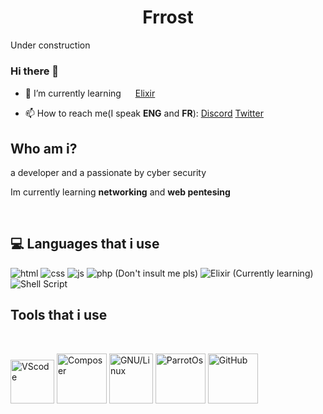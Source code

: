 <h1 align="center">Frrost</h1>

Under construction



### Hi there 👋




- 🌱 I’m currently learning <img width='15px'  src='https://user-images.githubusercontent.com/69601054/121210976-a75edd00-c86b-11eb-88e3-e2b38f924acc.png'> [Elixir](https://elixir-lang.org/)

- 📫 How to reach me(I speak <b>ENG</b> and <b>FR</b>): [Discord](https://discord.com/users/730434388533313596) [Twitter](https://twitter.com/Frrost5)




<!--
**Frrosst/Frrosst** is a ✨ _special_ ✨ repository because its `README.md` (this file) appears on your GitHub profile.
-->





## Who am i?


<p>a developer and a passionate by cyber security </p>
<p>Im currently learning <b>networking</b> and <b>web pentesing</b></p>
<br>

## 💻 Languages that i use

<p>
  <img alt="html" src="https://img.shields.io/badge/HTML5-E34F26?style=for-the-badge&logo=html5&logoColor=white" />
  <img alt="css" src="https://img.shields.io/badge/CSS3-1572B6?style=for-the-badge&logo=css3&logoColor=white" />
  <img alt="js" src="https://img.shields.io/badge/JavaScript-F7DF1E?style=for-the-badge&logo=javascript&logoColor=black" />
  <img alt="php (Don't insult me pls)"src ="https://img.shields.io/badge/PHP-777BB4?style=for-the-badge&logo=php&logoColor=white">
  <img alt="Elixir (Currently learning)" src="https://img.shields.io/badge/Elixir-4B275F?style=for-the-badge&logo=elixir&logoColor=white">
  <img alt="Shell Script" src="https://img.shields.io/badge/Shell_Script-121011?style=for-the-badge&logo=gnu-bash&logoColor=white">

</p>


## Tools that i use
<br>

<p align='left'>
  <img alt="VScode" src='https://user-images.githubusercontent.com/69601054/121349508-2100d480-c919-11eb-89f6-4a980bf80c62.png' width='70px' height='70px'> 
  <img alt="Composer" src='https://user-images.githubusercontent.com/69601054/115420070-60008c80-a1ea-11eb-8430-2f57d6ded15b.png' width='80px' height='80px'>
  <img alt="GNU/Linux" src='https://user-images.githubusercontent.com/69601054/115152815-459ba700-a062-11eb-8278-5ee1c734453e.png' width='70px' height='80px'>
  <img alt='ParrotOs' src='https://user-images.githubusercontent.com/69601054/115420926-12385400-a1eb-11eb-8b84-5d526544678d.png' width='80px' height='80px'>  
  <img alt='GitHub' src='https://user-images.githubusercontent.com/69601054/121349351-ebf48200-c918-11eb-8ed7-55e422262c8f.png' width='80px' height='80px'>
  
</p>

<br>




